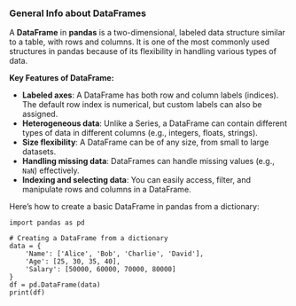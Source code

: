 ### General Info about DataFrames

A **DataFrame** in **pandas** is a two-dimensional, labeled data structure similar to a table, with rows and columns. It is one of the most commonly used structures in pandas because of its flexibility in handling various types of data.

**Key Features of DataFrame:**
- **Labeled axes**: A DataFrame has both row and column labels (indices). The default row index is numerical, but custom labels can also be assigned.
- **Heterogeneous data**: Unlike a Series, a DataFrame can contain different types of data in different columns (e.g., integers, floats, strings).
- **Size flexibility**: A DataFrame can be of any size, from small to large datasets.
- **Handling missing data**: DataFrames can handle missing values (e.g., `NaN`) effectively.
- **Indexing and selecting data**: You can easily access, filter, and manipulate rows and columns in a DataFrame.

Here’s how to create a basic DataFrame in pandas from a dictionary:

```
import pandas as pd

# Creating a DataFrame from a dictionary
data = {
    'Name': ['Alice', 'Bob', 'Charlie', 'David'],
    'Age': [25, 30, 35, 40],
    'Salary': [50000, 60000, 70000, 80000]
}
df = pd.DataFrame(data)
print(df)
```
